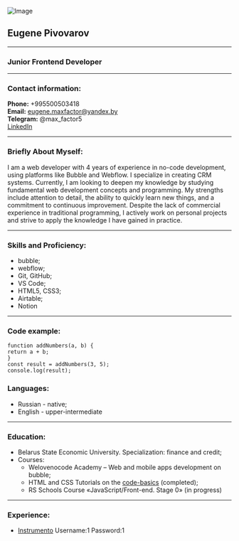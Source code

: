 ![Image](/rsschool-cv/Images/imgonline-com-ua-Resize-oZMboDFVJRnhjUw.jpg)
## Eugene Pivovarov
***
### Junior Frontend Developer
***
### Contact information:

**Phone:** +995500503418\
**Email:** eugene.maxfactor@yandex.by\
**Telegram:** @max_factor5\
[LinkedIn](https://www.linkedin.com/in/eugene-pivovarov-2896221a5/)
***
### Briefly About Myself:

I am a web developer with 4 years of experience in no-code development, using platforms like Bubble and Webflow. I specialize in creating CRM systems. Currently, I am looking to deepen my knowledge by studying fundamental web development concepts and programming. My strengths include attention to detail, the ability to quickly learn new things, and a commitment to continuous improvement. Despite the lack of commercial experience in traditional programming, I actively work on personal projects and strive to apply the knowledge I have gained in practice.
<br>
***
### Skills and Proficiency:
* bubble;
* webflow;
* Git, GitHub;
* VS Code;
* HTML5, CSS3;
* Airtable;
* Notion
***
### Code example:
    
    function addNumbers(a, b) {
    return a + b;
    }
    const result = addNumbers(3, 5);
    console.log(result);


### Languages:
* Russian - native;
* English - upper-intermediate
***
### Education:
* Belarus State Economic University. Specialization: finance and credit;
* Courses:
    * Welovenocode Academy – Web and mobile apps development on bubble;
    * HTML and CSS Tutorials on the [code-basics](https://code-basics.com/ru) (completed);
    * RS Schools Course «JavaScript/Front-end. Stage 0» (in progress)
***
### Experience:
* [Instrumento](https://app.instrumento.io/signup_login?p=2) Username:1 Password:1